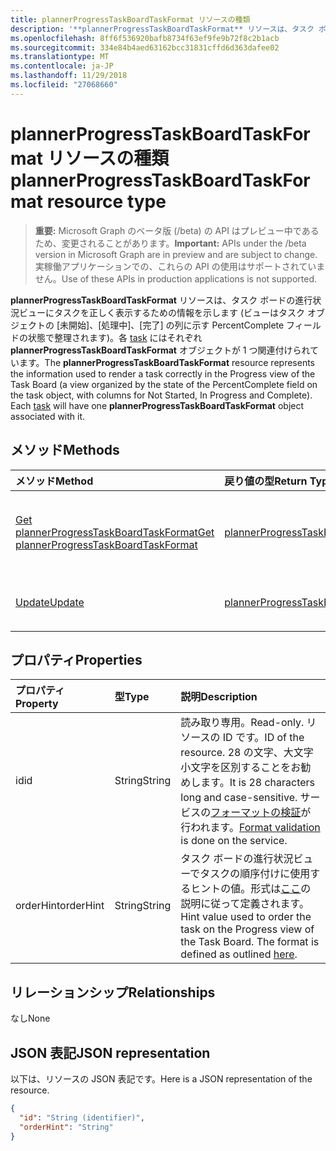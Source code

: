 ```yaml
---
title: plannerProgressTaskBoardTaskFormat リソースの種類
description: '**plannerProgressTaskBoardTaskFormat** リソースは、タスク ボードの進行状況ビューにタスクを正しく表示するための情報を示します (ビューはタスク オブジェクトの [未開始]、[処理中]、[完了] の列に示す PercentComplete フィールドの状態で整理されます)。各 task にはそれぞれ **plannerProgressTaskBoardTaskFormat** オブジェクトが 1 つ関連付けられています。'
ms.openlocfilehash: 8ff6f536920bafb8734f63ef9fe9b72f8c2b1acb
ms.sourcegitcommit: 334e84b4aed63162bcc31831cffd6d363dafee02
ms.translationtype: MT
ms.contentlocale: ja-JP
ms.lasthandoff: 11/29/2018
ms.locfileid: "27068660"
---
```

# <a name="plannerprogresstaskboardtaskformat-resource-type"></a><span data-ttu-id="808b0-104">plannerProgressTaskBoardTaskFormat リソースの種類</span><span class="sxs-lookup"><span data-stu-id="808b0-104">plannerProgressTaskBoardTaskFormat resource type</span></span>

> <span data-ttu-id="808b0-105">**重要:** Microsoft Graph のベータ版 (/beta) の API はプレビュー中であるため、変更されることがあります。</span><span class="sxs-lookup"><span data-stu-id="808b0-105">**Important:** APIs under the /beta version in Microsoft Graph are in preview and are subject to change.</span></span> <span data-ttu-id="808b0-106">実稼働アプリケーションでの、これらの API の使用はサポートされていません。</span><span class="sxs-lookup"><span data-stu-id="808b0-106">Use of these APIs in production applications is not supported.</span></span>

<span data-ttu-id="808b0-p103">**plannerProgressTaskBoardTaskFormat** リソースは、タスク ボードの進行状況ビューにタスクを正しく表示するための情報を示します (ビューはタスク オブジェクトの [未開始]、[処理中]、[完了] の列に示す PercentComplete フィールドの状態で整理されます)。各 [task](plannertask.md) にはそれぞれ **plannerProgressTaskBoardTaskFormat** オブジェクトが 1 つ関連付けられています。</span><span class="sxs-lookup"><span data-stu-id="808b0-p103">The **plannerProgressTaskBoardTaskFormat** resource represents the information used to render a task correctly in the Progress view of the Task Board (a view organized by the state of the PercentComplete field on the task object, with columns for Not Started, In Progress and Complete). Each [task](plannertask.md) will have one **plannerProgressTaskBoardTaskFormat** object associated with it.</span></span>


## <a name="methods"></a><span data-ttu-id="808b0-109">メソッド</span><span class="sxs-lookup"><span data-stu-id="808b0-109">Methods</span></span>

| <span data-ttu-id="808b0-110">メソッド</span><span class="sxs-lookup"><span data-stu-id="808b0-110">Method</span></span>           | <span data-ttu-id="808b0-111">戻り値の型</span><span class="sxs-lookup"><span data-stu-id="808b0-111">Return Type</span></span>    |<span data-ttu-id="808b0-112">説明</span><span class="sxs-lookup"><span data-stu-id="808b0-112">Description</span></span>|
|:---------------|:--------|:----------|
|[<span data-ttu-id="808b0-113">Get plannerProgressTaskBoardTaskFormat</span><span class="sxs-lookup"><span data-stu-id="808b0-113">Get plannerProgressTaskBoardTaskFormat</span></span>](../api/plannerprogresstaskboardtaskformat-get.md) | [<span data-ttu-id="808b0-114">plannerProgressTaskBoardTaskFormat</span><span class="sxs-lookup"><span data-stu-id="808b0-114">plannerProgressTaskBoardTaskFormat</span></span>](plannerprogresstaskboardtaskformat.md) |<span data-ttu-id="808b0-115">**plannerProgressTaskBoardTaskFormat** オブジェクトのプロパティとリレーションシップを読み取ります。</span><span class="sxs-lookup"><span data-stu-id="808b0-115">Read properties and relationships of **plannerProgressTaskBoardTaskFormat** object.</span></span>|
|[<span data-ttu-id="808b0-116">Update</span><span class="sxs-lookup"><span data-stu-id="808b0-116">Update</span></span>](../api/plannerprogresstaskboardtaskformat-update.md) | [<span data-ttu-id="808b0-117">plannerProgressTaskBoardTaskFormat</span><span class="sxs-lookup"><span data-stu-id="808b0-117">plannerProgressTaskBoardTaskFormat</span></span>](plannerprogresstaskboardtaskformat.md)    |<span data-ttu-id="808b0-118">**plannerProgressTaskBoardTaskFormat** オブジェクトを更新します。</span><span class="sxs-lookup"><span data-stu-id="808b0-118">Update **plannerProgressTaskBoardTaskFormat** object.</span></span> |

## <a name="properties"></a><span data-ttu-id="808b0-119">プロパティ</span><span class="sxs-lookup"><span data-stu-id="808b0-119">Properties</span></span>
| <span data-ttu-id="808b0-120">プロパティ</span><span class="sxs-lookup"><span data-stu-id="808b0-120">Property</span></span>     | <span data-ttu-id="808b0-121">型</span><span class="sxs-lookup"><span data-stu-id="808b0-121">Type</span></span>   |<span data-ttu-id="808b0-122">説明</span><span class="sxs-lookup"><span data-stu-id="808b0-122">Description</span></span>|
|:---------------|:--------|:----------|
|<span data-ttu-id="808b0-123">id</span><span class="sxs-lookup"><span data-stu-id="808b0-123">id</span></span>|<span data-ttu-id="808b0-124">String</span><span class="sxs-lookup"><span data-stu-id="808b0-124">String</span></span>| <span data-ttu-id="808b0-125">読み取り専用。</span><span class="sxs-lookup"><span data-stu-id="808b0-125">Read-only.</span></span> <span data-ttu-id="808b0-126">リソースの ID です。</span><span class="sxs-lookup"><span data-stu-id="808b0-126">ID of the resource.</span></span> <span data-ttu-id="808b0-127">28 の文字、大文字小文字を区別することをお勧めします。</span><span class="sxs-lookup"><span data-stu-id="808b0-127">It is 28 characters long and case-sensitive.</span></span> <span data-ttu-id="808b0-128">サービスの[フォーマットの検証](tasks-identifiers-disclaimer.md)が行われます。</span><span class="sxs-lookup"><span data-stu-id="808b0-128">[Format validation](tasks-identifiers-disclaimer.md) is done on the service.</span></span>|
|<span data-ttu-id="808b0-129">orderHint</span><span class="sxs-lookup"><span data-stu-id="808b0-129">orderHint</span></span>|<span data-ttu-id="808b0-130">String</span><span class="sxs-lookup"><span data-stu-id="808b0-130">String</span></span>|<span data-ttu-id="808b0-p105">タスク ボードの進行状況ビューでタスクの順序付けに使用するヒントの値。形式は[ここ](planner-order-hint-format.md)の説明に従って定義されます。</span><span class="sxs-lookup"><span data-stu-id="808b0-p105">Hint value used to order the task on the Progress view of the Task Board. The format is defined as outlined [here](planner-order-hint-format.md).</span></span>|

## <a name="relationships"></a><span data-ttu-id="808b0-133">リレーションシップ</span><span class="sxs-lookup"><span data-stu-id="808b0-133">Relationships</span></span>
<span data-ttu-id="808b0-134">なし</span><span class="sxs-lookup"><span data-stu-id="808b0-134">None</span></span>


## <a name="json-representation"></a><span data-ttu-id="808b0-135">JSON 表記</span><span class="sxs-lookup"><span data-stu-id="808b0-135">JSON representation</span></span>
<span data-ttu-id="808b0-136">以下は、リソースの JSON 表記です。</span><span class="sxs-lookup"><span data-stu-id="808b0-136">Here is a JSON representation of the resource.</span></span>

<!-- {
  "blockType": "resource",
  "optionalProperties": [

  ],
  "@odata.type": "microsoft.graph.plannerProgressTaskBoardTaskFormat"
}-->

```json
{
  "id": "String (identifier)",
  "orderHint": "String"
}

```

<!-- uuid: 8fcb5dbc-d5aa-4681-8e31-b001d5168d79
2015-10-25 14:57:30 UTC -->
<!-- {
  "type": "#page.annotation",
  "description": "plannerProgressTaskBoardTaskFormat resource",
  "keywords": "",
  "section": "documentation",
  "tocPath": ""
}-->